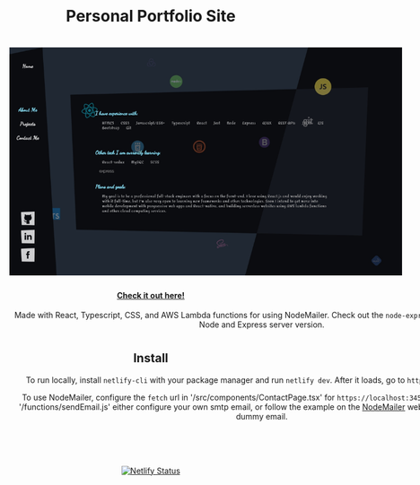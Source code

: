 <div style="text-align: center; width: 100%;">
<h1 style='margin: 2rem auto;'>Personal Portfolio Site<h1>

<div style='margin: 0 auto; width: 700px'  >
    <img src="https://raw.githubusercontent.com/gregoriB/personal-portfolio-site/experimental/src/images/portfolio-site.jpg" alt="portfolio site"/>
</div>

#### [Check it out here!](https://www.brandon-gregori.com)

<div style='width: 900px; margin: 0 auto;'>

Made with React, Typescript, CSS, and AWS Lambda functions for using NodeMailer. Check out the `node-express-server` branch for a Node and Express server version.

</div>

#
## Install

<div style='width: 900px; margin: 0 auto;'>

To run locally, install `netlify-cli` with your package manager and run `netlify dev`.  After it loads, go to `https://localhost:3000`.

To use NodeMailer, configure the `fetch` url in '/src/components/ContactPage.tsx' for `https://localhost:34567/sendEmail`.  Then in '/functions/sendEmail.js' either configure your own smtp email, or follow the example on the [NodeMailer](https://nodemailer.com/about/) website to use an ethereal dummy email.

</div>

#

<p style="text-align: center; margin: 5rem auto;">
    <a href='https://app.netlify.com/sites/brandon-gregori/deploys'>
        <img src='https://api.netlify.com/api/v1/badges/adbf5a4d-2089-4e6a-9de4-802a3a1b25f8/deploy-status' alt='Netlify Status'>
    </a>
</p>
</div>